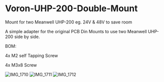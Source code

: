 # Voron-UHP-200-Double-Mount
Mount for two Meanwell UHP-200 eg. 24V &amp; 48V to save room

A simple adapter for the original PCB Din Mounts to use two Meanwell UHP-200 side by side.

BOM:

4x M2 self Tapping Screw

4x M3x8 Screw


![IMG_1710](https://user-images.githubusercontent.com/45642270/165716770-94c83168-5638-4939-9276-feeb2959da61.png)
![IMG_1711](https://user-images.githubusercontent.com/45642270/165716974-1adc4e20-b619-481e-bdf3-80909b4c4b52.png)
![IMG_1712](https://user-images.githubusercontent.com/45642270/165716990-9296d587-df1c-4380-b338-3eda23dc8178.png)
